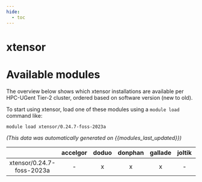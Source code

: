 ```yaml
---
hide:
  - toc
---
```


xtensor
=======

# Available modules


The overview below shows which xtensor installations are available per HPC-UGent Tier-2 cluster, ordered based on software version (new to old).

To start using xtensor, load one of these modules using a `module load` command like:

```shell
module load xtensor/0.24.7-foss-2023a
```

*(This data was automatically generated on {{modules_last_updated}})*  

| |accelgor|doduo|donphan|gallade|joltik|shinx|
| :---: | :---: | :---: | :---: | :---: | :---: | :---: |
|xtensor/0.24.7-foss-2023a|-|x|x|x|-|x|
